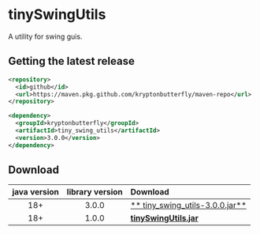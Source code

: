 # tinySwingUtils
A utility for swing guis.

## Getting the latest release

```xml
<repository>
  <id>github</id>
  <url>https://maven.pkg.github.com/kryptonbutterfly/maven-repo</url>
</repository>
```

```xml
<dependency>
  <groupId>kryptonbutterfly</groupId>
  <artifactId>tiny_swing_utils</artifactId>
  <version>3.0.0</version>
</dependency>
```

## Download
java version | library version | Download
:----------: | :-------------: | :-------
18+          | 3.0.0           | [** tiny_swing_utils-3.0.0.jar**](https://github-registry-files.githubusercontent.com/731108692/0fe5db80-b65d-11ee-84c6-7ee4d91b354c?X-Amz-Algorithm=AWS4-HMAC-SHA256&X-Amz-Credential=AKIAVCODYLSA53PQK4ZA%2F20240118%2Fus-east-1%2Fs3%2Faws4_request&X-Amz-Date=20240118T225607Z&X-Amz-Expires=300&X-Amz-Signature=a0f1f7061ed7f96e51b995ab9742cca1ab27c4cd70bf8d6bfde5c6095c259e0f&X-Amz-SignedHeaders=host&actor_id=0&key_id=0&repo_id=731108692&response-content-disposition=filename%3Dtiny_swing_utils-3.0.0.jar&response-content-type=application%2Foctet-stream)
18+          | 1.0.0           | [**tinySwingUtils.jar**](https://github.com/kryptonbutterfly/tinySwingUtils/releases/download/v1.0.0/tinySwingUtils.jar)